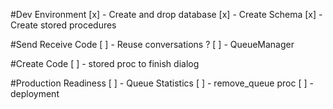 #Dev Environment
[x] - Create and drop database
[x] - Create Schema
[x] - Create stored procedures
 
#Send Receive Code
[ ] - Reuse conversations ?
[ ] - QueueManager

#Create Code
[ ] - stored proc to finish dialog

#Production Readiness
[ ] - Queue Statistics
[ ] - remove_queue proc
[ ] - deployment



